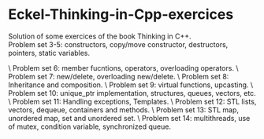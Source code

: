 # Eckel-Thinking-in-Cpp-exercices
Solution of some exercices of the book Thinking in C++.  
Problem set 3-5: constructors, copy/move constructor, destructors, pointers, static variables.

\\
Problem set 6: member fucntions, operators, overloading operators.
\\ 
Problem set 7: new/delete, overloading new/delete.
\\ 
Problem set 8: Inheritance and composition.
\\
Problem set 9: virtual functions, upcasting.
\\
Problem set 10: unique_ptr implementation, structures, queues, vectors, etc.
\\ 
Problem set 11: Handling exceptions, Templates.
\\
Problem set 12: STL lists, vectors, dequeue, containers and methods.
\\ 
Problem set 13: STL map, unordered map, set and unordered set.
\\ 
Problem set 14: multithreads, use of mutex, condition variable, synchronized queue.
